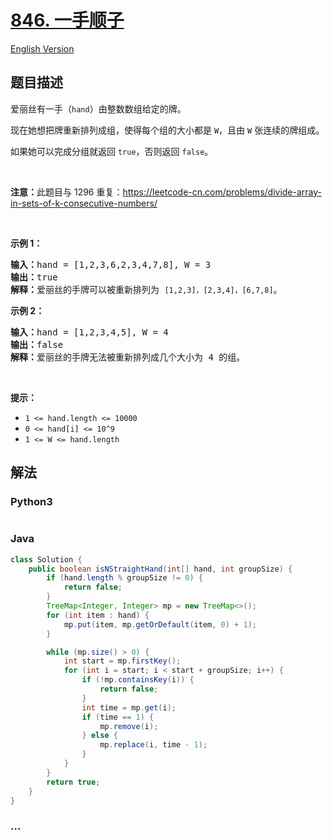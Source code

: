 # [846. 一手顺子](https://leetcode-cn.com/problems/hand-of-straights)

[English Version](/solution/0800-0899/0846.Hand%20of%20Straights/README_EN.md)

## 题目描述

<!-- 这里写题目描述 -->

<p>爱丽丝有一手（<code>hand</code>）由整数数组给定的牌。 </p>

<p>现在她想把牌重新排列成组，使得每个组的大小都是 <code>W</code>，且由 <code>W</code> 张连续的牌组成。</p>

<p>如果她可以完成分组就返回 <code>true</code>，否则返回 <code>false</code>。</p>

<p> </p>

<p><strong>注意：</strong>此题目与 1296 重复：<a href="https://leetcode-cn.com/problems/divide-array-in-sets-of-k-consecutive-numbers/" target="_blank">https://leetcode-cn.com/problems/divide-array-in-sets-of-k-consecutive-numbers/</a></p>

<p> </p>

<ol>
</ol>

<p><strong>示例 1：</strong></p>

<pre>
<strong>输入：</strong>hand = [1,2,3,6,2,3,4,7,8], W = 3
<strong>输出：</strong>true
<strong>解释：</strong>爱丽丝的手牌可以被重新排列为 <code>[1,2,3]，[2,3,4]，[6,7,8]</code>。</pre>

<p><strong>示例 2：</strong></p>

<pre>
<strong>输入：</strong>hand = [1,2,3,4,5], W = 4
<strong>输出：</strong>false
<strong>解释：</strong>爱丽丝的手牌无法被重新排列成几个大小为 4 的组。</pre>

<p> </p>

<p><strong>提示：</strong></p>

<ul>
	<li><code>1 <= hand.length <= 10000</code></li>
	<li><code>0 <= hand[i] <= 10^9</code></li>
	<li><code>1 <= W <= hand.length</code></li>
</ul>


## 解法

<!-- 这里可写通用的实现逻辑 -->

<!-- tabs:start -->

### **Python3**

<!-- 这里可写当前语言的特殊实现逻辑 -->

```python

```

### **Java**

<!-- 这里可写当前语言的特殊实现逻辑 -->

```java
class Solution {
    public boolean isNStraightHand(int[] hand, int groupSize) { 
        if (hand.length % groupSize != 0) {
            return false;
        }
        TreeMap<Integer, Integer> mp = new TreeMap<>();
        for (int item : hand) {
            mp.put(item, mp.getOrDefault(item, 0) + 1);
        }

        while (mp.size() > 0) {
            int start = mp.firstKey();
            for (int i = start; i < start + groupSize; i++) {
                if (!mp.containsKey(i)) {
                    return false;
                }
                int time = mp.get(i);
                if (time == 1) {
                    mp.remove(i);
                } else {
                    mp.replace(i, time - 1);
                }
            }
        }
        return true;
    }
}
```

### **...**

```

```

<!-- tabs:end -->
